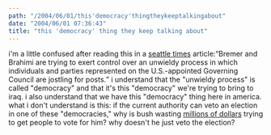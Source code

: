 ```yaml
---
path: "/2004/06/01/this'democracy'thingtheykeeptalkingabout" 
date: "2004/06/01 07:36:43" 
title: "this 'democracy' thing they keep talking about" 
---
```

i'm a little confused after reading this in a <a href="http://seattletimes.nwsource.com/html/nationworld/2001943415_iraqcouncil31.html">seattle times</a> article:<q>Bremer and Brahimi are trying to exert control over an unwieldy process in which individuals and parties represented on the U.S.-appointed Governing Council are jostling for posts.</q> i understand that the "unwieldy process" is called "democracy" and that it's this "democracy" we're trying to bring to iraq. i also understand that we have this "democracy" thing here in america. what i don't understand is this: if the current authority can veto an election in one of these "democracies," why is bush wasting <a href="http://www.usatoday.com/news/politicselections/nation/president/2004-05-13-bush-campaign_x.htm">millions of dollars</a> trying to get people to vote for him? why doesn't he just veto the election?